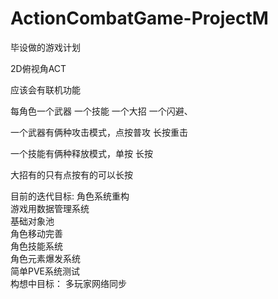 # ActionCombatGame-ProjectM
毕设做的游戏计划

2D俯视角ACT

应该会有联机功能

每角色一个武器 一个技能 一个大招 一个闪避、

一个武器有俩种攻击模式，点按普攻 长按重击

一个技能有俩种释放模式，单按 长按

大招有的只有点按有的可以长按

目前的迭代目标:
    角色系统重构  
    游戏用数据管理系统  
    基础对象池  
    角色移动完善  
    角色技能系统  
    角色元素爆发系统  
    简单PVE系统测试  
构想中目标：
    多玩家网络同步  
    
    
    

